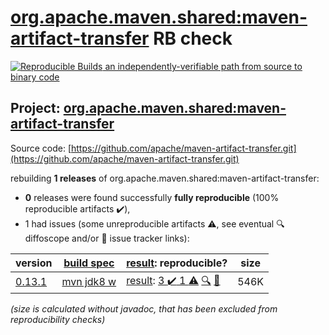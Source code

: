 [org.apache.maven.shared:maven-artifact-transfer](https://central.sonatype.com/artifact/org.apache.maven.shared/maven-artifact-transfer/versions) RB check
=======

[![Reproducible Builds](https://reproducible-builds.org/images/logos/rb.svg) an independently-verifiable path from source to binary code](https://reproducible-builds.org/)

## Project: [org.apache.maven.shared:maven-artifact-transfer](https://central.sonatype.com/artifact/org.apache.maven.shared/maven-artifact-transfer/versions)

Source code: [https://github.com/apache/maven-artifact-transfer.git](https://github.com/apache/maven-artifact-transfer.git)

rebuilding **1 releases** of org.apache.maven.shared:maven-artifact-transfer:
- **0** releases were found successfully **fully reproducible** (100% reproducible artifacts :heavy_check_mark:),
- 1 had issues (some unreproducible artifacts :warning:, see eventual :mag: diffoscope and/or :memo: issue tracker links):

| version | [build spec](/BUILDSPEC.md) | [result](https://reproducible-builds.org/docs/jvm/): reproducible? | size |
| -- | --------- | ------ | -- |
| [0.13.1](https://central.sonatype.com/artifact/org.apache.maven.shared/maven-artifact-transfer/0.13.1/pom) | [mvn jdk8 w](maven-artifact-transfer-0.13.1.buildspec) | [result](maven-artifact-transfer-0.13.1.buildinfo): [3 :heavy_check_mark:  1 :warning:](maven-artifact-transfer-0.13.1.buildcompare) [:mag:](maven-artifact-transfer-0.13.1.diffoscope) [:memo:](https://github.com/apache/maven-artifact-transfer/commit/c2106c0500cc7c70c27581f117bf86e6185073c6) | 546K |

<i>(size is calculated without javadoc, that has been excluded from reproducibility checks)</i>
